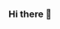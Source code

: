 ### Hi there 👋

<!--
**bhrugesh-linksture/bhrugesh-linksture** is a ✨ _special_ ✨ repository because its `README.md` (this file) appears on your GitHub profile.

Here are some ideas to get you started:

- 🔭 I’m currently working on WordPress Developer.
- 🌱 I’m currently learning Gutenberg.
- 👯 I’m looking to collaborate on WordPress.

!https://github-readme-stats.vercel.app/api?username=bhrugesh-linksture&include_all_commits=true&show_icons=true&theme=radical&layout=compact



-->
